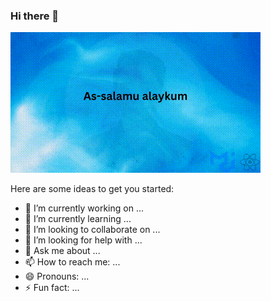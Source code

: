 ### Hi there 👋
[![An old rock in the desert](/assets/banner/miraz.gif "banner")](https://www.linkedin.com/in/hassan-md-sharfuddin-miraz-51b254172)


Here are some ideas to get you started:

- 🔭 I’m currently working on ...
- 🌱 I’m currently learning ...
- 👯 I’m looking to collaborate on ...
- 🤔 I’m looking for help with ...
- 💬 Ask me about ...
- 📫 How to reach me: ...
- 😄 Pronouns: ...
- ⚡ Fun fact: ...
